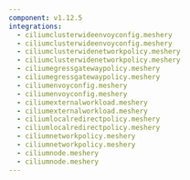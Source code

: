 ```yaml
---
component: v1.12.5
integrations:
  - ciliumclusterwideenvoyconfig.meshery
  - ciliumclusterwideenvoyconfig.meshery
  - ciliumclusterwidenetworkpolicy.meshery
  - ciliumclusterwidenetworkpolicy.meshery
  - ciliumegressgatewaypolicy.meshery
  - ciliumegressgatewaypolicy.meshery
  - ciliumenvoyconfig.meshery
  - ciliumenvoyconfig.meshery
  - ciliumexternalworkload.meshery
  - ciliumexternalworkload.meshery
  - ciliumlocalredirectpolicy.meshery
  - ciliumlocalredirectpolicy.meshery
  - ciliumnetworkpolicy.meshery
  - ciliumnetworkpolicy.meshery
  - ciliumnode.meshery
  - ciliumnode.meshery
---
```

